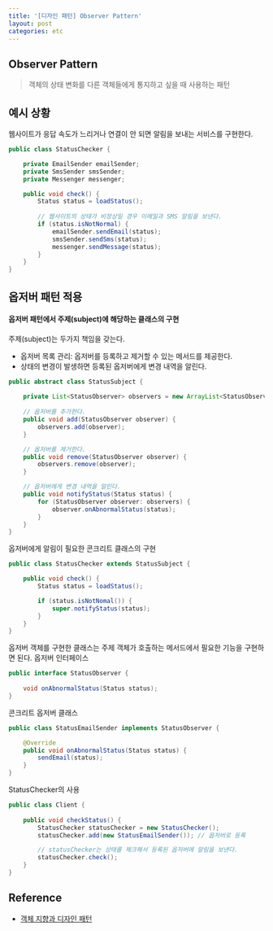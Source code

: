 ```yaml
---
title: '[디자인 패턴] Observer Pattern'
layout: post
categories: etc
---
```


## Observer Pattern
> 객체의 상태 변화를 다른 객체들에게 통지하고 싶을 때 사용하는 패턴

## 예시 상황
웹사이트가 응답 속도가 느리거나 연결이 안 되면 알림을 보내는 서비스를 구현한다.
```java
public class StatusChecker {

    private EmailSender emailSender;
    private SmsSender smsSender;
    private Messenger messenger;

    public void check() {
        Status status = loadStatus();
    
        // 웹사이트의 상태가 비정상일 경우 이메일과 SMS 알림을 보낸다.
        if (status.isNotNormal) {
            emailSender.sendEmail(status);
            smsSender.sendSms(status);
            messenger.sendMessage(status);
        }
    }
}
```

## 옵저버 패턴 적용

#### 옵저버 패턴에서 주제(subject)에 해당하는 클래스의 구현
주제(subject)는 두가지 책임을 갖는다.
- 옵저버 목록 관리: 옵저버를 등록하고 제거할 수 있는 메서드를 제공한다.
- 상태의 변경이 발생하면 등록된 옵저버에게 변경 내역을 알린다.

```java
public abstract class StatusSubject {
    
    private List<StatusObserver> observers = new ArrayList<StatusObserver>();
    
    // 옵저버를 추가한다.
    public void add(StatusObserver observer) {
        observers.add(observer);
    }    

    // 옵저버를 제거한다.
    public void remove(StatusObserver observer) {
        observers.remove(observer);
    }

    // 옵저버에게 변경 내역을 알린다.
    public void notifyStatus(Status status) {
        for (StatusObserver observer: observers) {
            observer.onAbnormalStatus(status);
        }
    }
}
```
옵저버에게 알림이 필요한 콘크리트 클래스의 구현
```java
public class StatusChecker extends StatusSubject {

    public void check() {
        Status status = loadStatus();

        if (status.isNotNomal()) {
            super.notifyStatus(status);
        }
    }
}
```

옵저버 객체를 구현한 클래스는 주제 객체가 호출하는 메서드에서 필요한 기능을 구현하면 된다.
옵저버 인터페이스
```java
public interface StatusObserver {
    
    void onAbnormalStatus(Status status);
}
```
콘크리트 옵저버 클래스
```java
public class StatusEmailSender implements StatusObserver {

    @Override
    public void onAbnormalStatus(Status status) {
        sendEmail(status);
    }
}
```

StatusChecker의 사용
```java
public class Client {
            
    public void checkStatus() {
        StatusChecker statusChecker = new StatusChecker();
        statusChecker.add(new StatusEmailSender()); // 옵저버로 등록

        // statusChecker는 상태를 체크해서 등록된 옵저버에 알림을 보낸다.
        statusChecker.check();
    }
}
```

## Reference
- [객체 지향과 디자인 패턴](http://www.yes24.com/Product/Goods/9179120)




